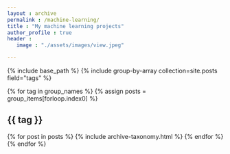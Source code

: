 ```yaml
---
layout : archive
permalink : /machine-learning/
title : "My machine learning projects"
author_profile : true
header :
   image : "./assets/images/view.jpeg"

---
```


{% include base_path %}
{% include group-by-array collection=site.posts field="tags" %}

{% for tag in group_names %}
  {% assign posts = group_items[forloop.index0] %}
  <h2 id="{{ tag | slugify }}" class="archive__subtitle">{{ tag }}</h2>
  {% for post in posts %}
    {% include archive-taxonomy.html %}
  {% endfor %}
{% endfor %}